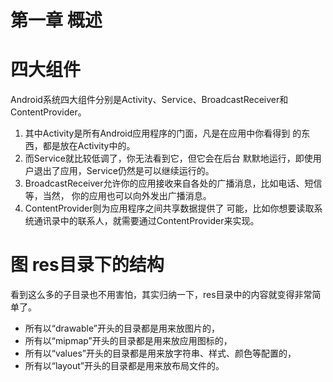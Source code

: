 # 第一章 概述

# 四大组件

Android系统四大组件分别是Activity、Service、BroadcastReceiver和 ContentProvider。

1. 其中Activity是所有Android应用程序的门面，凡是在应用中你看得到 的东西，都是放在Activity中的。
2. 而Service就比较低调了，你无法看到它，但它会在后台 默默地运行，即使用户退出了应用，Service仍然是可以继续运行的。 
3. BroadcastReceiver允许你的应用接收来自各处的广播消息，比如电话、短信等，当然， 你的应用也可以向外发出广播消息。
4. ContentProvider则为应用程序之间共享数据提供了 可能，比如你想要读取系统通讯录中的联系人，就需要通过ContentProvider来实现。

# 图 **res**目录下的结构

看到这么多的子目录也不用害怕，其实归纳一下，res目录中的内容就变得非常简单了。

- 所有以“drawable”开头的目录都是用来放图片的，
- 所有以“mipmap”开头的目录都是用来放应用图标的，
- 所有以“values”开头的目录都是用来放字符串、样式、颜色等配置的，
- 所有以“layout”开头的目录都是用来放布局文件的。